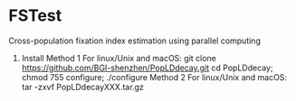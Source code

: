 # FSTest
Cross-population fixation index estimation using parallel computing
1) Install
Method 1 For linux/Unix and macOS:
        git clone https://github.com/BGI-shenzhen/PopLDdecay.git
        cd PopLDdecay; chmod 755 configure; ./configure
Method 2 For linux/Unix and macOS:
        tar -zxvf  PopLDdecayXXX.tar.gz

